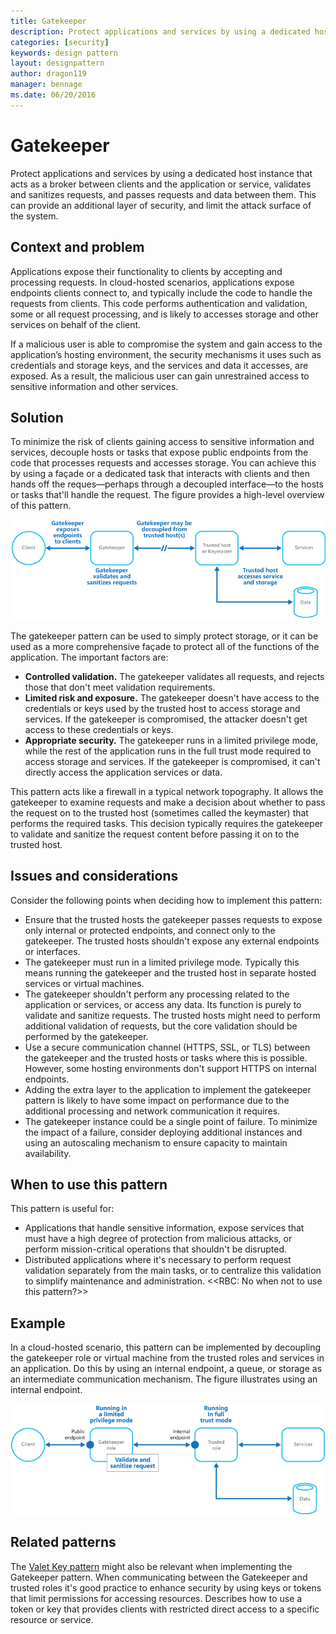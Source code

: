 ```yaml
---
title: Gatekeeper
description: Protect applications and services by using a dedicated host instance that acts as a broker between clients and the application or service, validates and sanitizes requests, and passes requests and data between them. 
categories: [security]
keywords: design pattern
layout: designpattern
author: dragon119
manager: bennage
ms.date: 06/20/2016
---
```


# Gatekeeper

Protect applications and services by using a dedicated host instance that acts as a broker between clients and the application or service, validates and sanitizes requests, and passes requests and data between them. This can provide an additional layer of security, and limit the attack surface of the system. 

## Context and problem

Applications expose their functionality to clients by accepting and processing requests. In cloud-hosted scenarios, applications expose endpoints clients connect to, and typically include the code to handle the requests from clients. This code performs authentication and validation, some or all request processing, and is likely to accesses storage and other services on behalf of the client.

If a malicious user is able to compromise the system and gain access to the application’s hosting environment, the security mechanisms it uses such as credentials and storage keys, and the services and data it accesses, are exposed. As a result, the malicious user can gain unrestrained access to sensitive information and other services. 

## Solution

To minimize the risk of clients gaining access to sensitive information and services, decouple hosts or tasks that expose public endpoints from the code that processes requests and accesses storage. You can achieve this by using a façade or a dedicated task that interacts with clients and then hands off the reques&mdash;perhaps through a decoupled interface&mdash;to the hosts or tasks that'll handle the request. The figure provides a high-level overview of this pattern.

![High-level overview of this pattern](images/gatekeeper-diagram.png)


The gatekeeper pattern can be used to simply protect storage, or it can be used as a more comprehensive façade to protect all of the functions of the application. The important factors are:
- **Controlled validation.** The gatekeeper validates all requests, and rejects those that don't meet validation requirements. 
- **Limited risk and exposure.** The gatekeeper doesn't have access to the credentials or keys used by the trusted host to access storage and services. If the gatekeeper is compromised, the attacker doesn't get access to these credentials or keys.
- **Appropriate security.** The gatekeeper runs in a limited privilege mode, while the rest of the application runs in the full trust mode required to access storage and services. If the gatekeeper is compromised, it can't directly access the application services or data.

This pattern acts like a firewall in a typical network topography. It allows the gatekeeper to examine requests and make a decision about whether to pass the request on to the trusted host (sometimes called the keymaster) that performs the required tasks. This decision typically requires the gatekeeper to validate and sanitize the request content before passing it on to the trusted host. 

## Issues and considerations

Consider the following points when deciding how to implement this pattern:
- Ensure that the trusted hosts the gatekeeper passes requests to expose only internal or protected endpoints, and connect only to the gatekeeper. The trusted hosts shouldn't expose any external endpoints or interfaces.
- The gatekeeper must run in a limited privilege mode. Typically this means running the gatekeeper and the trusted host in separate hosted services or virtual machines.
- The gatekeeper shouldn't perform any processing related to the application or services, or access any data. Its function is purely to validate and sanitize requests. The trusted hosts might need to perform additional validation of requests, but the core validation should be performed by the gatekeeper.
- Use a secure communication channel (HTTPS, SSL, or TLS) between the gatekeeper and the trusted hosts or tasks where this is possible. However, some hosting environments don't support HTTPS on internal endpoints.
- Adding the extra layer to the application to implement the gatekeeper pattern is likely to have some impact on performance due to the additional processing and network communication it requires.
- The gatekeeper instance could be a single point of failure. To minimize the impact of a failure, consider deploying additional instances and using an autoscaling mechanism to ensure capacity to maintain availability.

## When to use this pattern

This pattern is useful for:
- Applications that handle sensitive information, expose services that must have a high degree of protection from malicious attacks, or perform mission-critical operations that shouldn't be disrupted.
- Distributed applications where it's necessary to perform request validation separately from the main tasks, or to centralize this validation to simplify maintenance and administration.
<<RBC: No when not to use this pattern?>>
## Example

In a cloud-hosted scenario, this pattern can be implemented by decoupling the gatekeeper role or virtual machine from the trusted roles and services in an application. Do this by using an internal endpoint, a queue, or storage as an intermediate communication mechanism. The figure illustrates using an internal endpoint.

![An example of the pattern using Cloud Services web and worker roles](images/gatekeeper-endpoint.png)


## Related patterns

The [Valet Key pattern](valet-key.md) might also be relevant when implementing the Gatekeeper pattern. When communicating between the Gatekeeper and trusted roles it's good practice to enhance security by using keys or tokens that limit permissions for accessing resources. Describes how to use a token or key that provides clients with restricted direct access to a specific resource or service.
